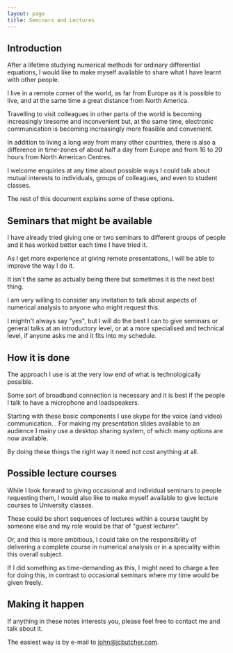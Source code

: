 ```yaml
---
layout: page
title: Seminars and Lectures
---
```


## Introduction

After a lifetime studying numerical methods for ordinary differential equations, I would like to make myself
available to share what I have learnt with other people.

I live in a remote corner of the world, as far from Europe as it is possible to live, and at the same time a great distance from North America.

Travelling to visit colleagues in other parts of the world is becoming increasingly tiresome and inconvenient but, at the same time, electronic communication is becoming increasingly more feasible and convenient.

In addition to living a long way from many other countries, there is also a difference in time-zones of about half a day from Europe and from 16 to 20 hours from North American Centres.

I welcome enquiries at any time about possible ways I could talk about mutual interests to individuals, groups of colleagues, and even to student classes.

The rest of this document explains some of these options.

## Seminars that might be available

I have already tried giving one or two seminars to different groups of people and it has worked better each time I have tried it.

As I get more experience at giving remote presentations, I will be able to improve the way I do it.

It isn't the same as actually being there but sometimes it is the next best thing.

I am very willing to consider any invitation to talk about aspects of numerical analysis to anyone
who might request this.

I mightn't always say "yes", but I will do the best I can to give seminars or general talks at an introductory level,
or at a more specialised and technical level, if anyone asks me and it fits into my schedule.

## How it is done

The approach I use is at the very low end of what is technologically possible.

Some sort of broadband connection is necessary and it is best if the people I talk to have a microphone and loadspeakers.

Starting with these basic components I use skype for the voice (and video) communication.
.
For making my presentation slides available to an audience I mainy use a desktop sharing system, of which many options are now available.

By doing these things the right way it need not cost anything at all.

## Possible lecture courses

While I look forward to giving occasional and individual seminars to people requesting them, I would also like to make myself available to give lecture courses to University classes.

These could be short sequences of lectures within a course taught by someone else and my role would be that of "guest lecturer".

Or, and this is more ambitious, I could take on the responsibility of delivering a complete course in numerical analysis or in a speciality within this overall subject.

If I did something as time-demanding as this, I might need to charge a fee for doing this, in contrast to occasional seminars where my time would be given freely.

## Making it happen

If anything in these notes interests you, please feel free to contact me and talk about it.

The easiest way is by e-mail to [john@jcbutcher.com](maitlo:john@jcbutcher.com).